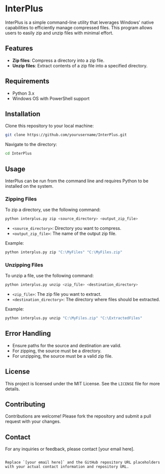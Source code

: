 # InterPlus

InterPlus is a simple command-line utility that leverages Windows' native capabilities to efficiently manage compressed files. This program allows users to easily zip and unzip files with minimal effort.

## Features

- **Zip files**: Compress a directory into a zip file.
- **Unzip files**: Extract contents of a zip file into a specified directory.

## Requirements

- Python 3.x
- Windows OS with PowerShell support

## Installation

Clone this repository to your local machine:

```bash
git clone https://github.com/yourusername/InterPlus.git
```

Navigate to the directory:

```bash
cd InterPlus
```

## Usage

InterPlus can be run from the command line and requires Python to be installed on the system.

### Zipping Files

To zip a directory, use the following command:

```bash
python interplus.py zip <source_directory> <output_zip_file>
```

- `<source_directory>`: Directory you want to compress.
- `<output_zip_file>`: The name of the output zip file.

Example:

```bash
python interplus.py zip "C:\MyFiles" "C:\MyFiles.zip"
```

### Unzipping Files

To unzip a file, use the following command:

```bash
python interplus.py unzip <zip_file> <destination_directory>
```

- `<zip_file>`: The zip file you want to extract.
- `<destination_directory>`: The directory where files should be extracted.

Example:

```bash
python interplus.py unzip "C:\MyFiles.zip" "C:\ExtractedFiles"
```

## Error Handling

- Ensure paths for the source and destination are valid.
- For zipping, the source must be a directory.
- For unzipping, the source must be a valid zip file.

## License

This project is licensed under the MIT License. See the `LICENSE` file for more details.

## Contributing

Contributions are welcome! Please fork the repository and submit a pull request with your changes.

## Contact

For any inquiries or feedback, please contact [your email here].

```

Replace `[your email here]` and the GitHub repository URL placeholders with your actual contact information and repository URL.